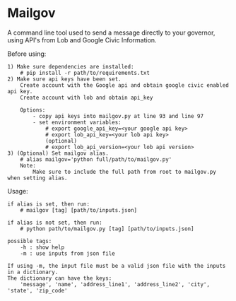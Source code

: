 # Mailgov
A command line tool used to send a message directly to your governor, using API's from Lob and Google Civic Information.

Before using:

    1) Make sure dependencies are installed:
        # pip install -r path/to/requirements.txt
    2) Make sure api keys have been set.
        Create account with the Google api and obtain google civic enabled api key.
        Create account with lob and obtain api_key

        Options:
            - copy api keys into mailgov.py at line 93 and line 97
            - set environment variables:
                # export google_api_key=<your google api key>
                # export lob_api_key=<your lob api key>
                (optional)
                # export lob_api_version=<your lob api version>
    3) (Optional) Set mailgov alias.
        # alias mailgov='python full/path/to/mailgov.py'
        Note:
            Make sure to include the full path from root to mailgov.py when setting alias.

Usage:

    if alias is set, then run:
        # mailgov [tag] [path/to/inputs.json]

    if alias is not set, then run:
        # python path/to/mailgov.py [tag] [path/to/inputs.json]

    possible tags:
        -h : show help
        -m : use inputs from json file

    If using -m, the input file must be a valid json file with the inputs in a dictionary.
    The dictionary can have the keys:
        'message', 'name', 'address_line1', 'address_line2', 'city', 'state', 'zip_code'
